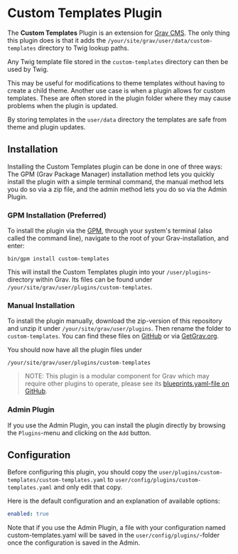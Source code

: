 # Custom Templates Plugin

The **Custom Templates** Plugin is an extension for [Grav CMS](http://github.com/getgrav/grav). The only thing this plugin does is that it adds the `/your/site/grav/user/data/custom-templates` directory to Twig lookup paths.

Any Twig template file stored in the `custom-templates` directory can then be used by Twig.

This may be useful for modifications to theme templates without having to create a child theme. Another use case is when a plugin allows for custom templates. These are often stored in the plugin folder where they may cause problems when the plugin is updated.

By storing templates in the `user/data` directory the templates are safe from theme and plugin updates.

## Installation

Installing the Custom Templates plugin can be done in one of three ways: The GPM (Grav Package Manager) installation method lets you quickly install the plugin with a simple terminal command, the manual method lets you do so via a zip file, and the admin method lets you do so via the Admin Plugin.

### GPM Installation (Preferred)

To install the plugin via the [GPM](http://learn.getgrav.org/advanced/grav-gpm), through your system's terminal (also called the command line), navigate to the root of your Grav-installation, and enter:

    bin/gpm install custom-templates

This will install the Custom Templates plugin into your `/user/plugins`-directory within Grav. Its files can be found under `/your/site/grav/user/plugins/custom-templates`.

### Manual Installation

To install the plugin manually, download the zip-version of this repository and unzip it under `/your/site/grav/user/plugins`. Then rename the folder to `custom-templates`. You can find these files on [GitHub](https://github.com/bleutzinn/grav-plugin-custom-templates) or via [GetGrav.org](http://getgrav.org/downloads/plugins#extras).

You should now have all the plugin files under

    /your/site/grav/user/plugins/custom-templates
	
> NOTE: This plugin is a modular component for Grav which may require other plugins to operate, please see its [blueprints.yaml-file on GitHub](https://github.com/bleutzinn/grav-plugin-custom-templates/blob/master/blueprints.yaml).

### Admin Plugin

If you use the Admin Plugin, you can install the plugin directly by browsing the `Plugins`-menu and clicking on the `Add` button.

## Configuration

Before configuring this plugin, you should copy the `user/plugins/custom-templates/custom-templates.yaml` to `user/config/plugins/custom-templates.yaml` and only edit that copy.

Here is the default configuration and an explanation of available options:

```yaml
enabled: true
```

Note that if you use the Admin Plugin, a file with your configuration named custom-templates.yaml will be saved in the `user/config/plugins/`-folder once the configuration is saved in the Admin.
